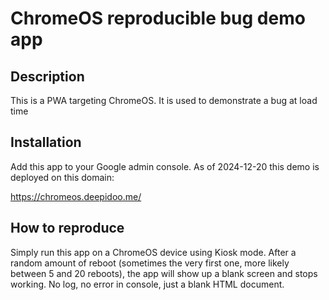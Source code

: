 # ChromeOS reproducible bug demo app

## Description

This is a PWA targeting ChromeOS. It is used to demonstrate a bug at load time

## Installation

Add this app to your Google admin console. As of 2024-12-20 this demo is deployed on this domain:

https://chromeos.deepidoo.me/

## How to reproduce

Simply run this app on a ChromeOS device using Kiosk mode. After a random amount of reboot (sometimes the very first one, more likely between 5 and 20 reboots), the app will show up a blank screen and stops working. No log, no error in console, just a blank HTML document.
